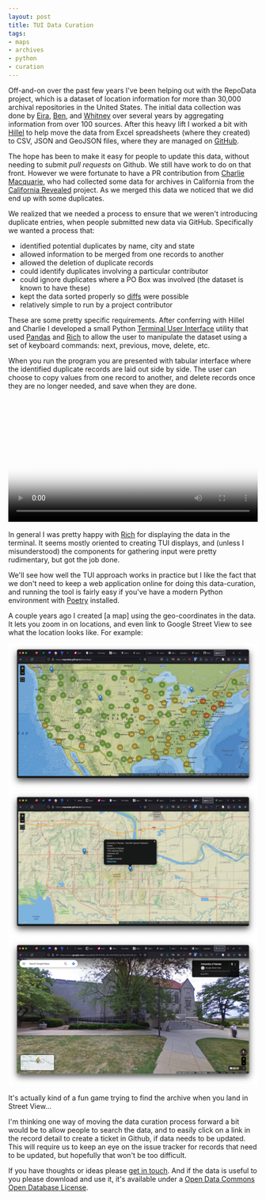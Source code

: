 ```yaml
---
layout: post
title: TUI Data Curation
tags:
- maps
- archives
- python
- curation
---
```


Off-and-on over the past few years I've been helping out with the RepoData project, which is a dataset of location information for more than 30,000 archival repositories in the United States. The initial data collection was done by [Eira], [Ben], and [Whitney] over several years by aggregating information from over 100 sources. After this heavy lift I worked a bit with [Hillel] to help move the data from Excel spreadsheets (where they created) to CSV, JSON and GeoJSON files, where they are managed on [GitHub].

The hope has been to make it easy for people to update this data, without needing to submit *pull requests* on Github. We still have work to do on that front. However we were fortunate to have a PR contribution from [Charlie Macquarie], who had collected some data for archives in California from the [California Revealed] project. As we merged this data we noticed that we did end up with some duplicates.

We realized that we needed a process to ensure that we weren't introducing duplicate entries, when people submitted new data via GitHub. Specifically we wanted a process that:

- identified potential duplicates by name, city and state
- allowed information to be merged from one records to another
- allowed the deletion of duplicate records
- could identify duplicates involving a particular contributor
- could ignore duplicates where a PO Box was involved (the dataset is known to have these)
- kept the data sorted properly so [diffs](https://docs.github.com/en/pull-requests/committing-changes-to-your-project/viewing-and-comparing-commits/comparing-commits) were possible
- relatively simple to run by a project contributor

These are some pretty specific requirements. After conferring with Hillel and Charlie I developed a small Python [Terminal User Interface] utility that used [Pandas] and [Rich] to allow the user to manipulate the dataset using a set of keyboard commands: next, previous, move, delete, etc.

When you run the program you are presented with tabular interface where the identified duplicate records are laid out side by side. The user can choose to copy values from one record to another, and delete records once they are no longer needed, and save when they are done.

<div class="embed-resonsive">
<video controls width="100%" poster="/images/dedupe.png">
<source src="/videos/dedupe.mp4" type="video/mp4">
</video>
</div>

In general I was pretty happy with [Rich] for displaying the data in the terminal. It seems mostly oriented to creating TUI displays, and (unless I misunderstood) the components for gathering input were pretty rudimentary, but got the job done.

We'll see how well the TUI approach works in practice but I like the fact that we don't need to keep a web application online for doing this data-curation, and running the tool is fairly easy if you've have a modern Python environment with [Poetry] installed.

A couple years ago I created [a map] using the geo-coordinates in the data. It lets you zoom in on locations, and even link to Google Street View to see what the location looks like. For example:

<a href="https://repodata.github.io/RepoMap/"><img class="img-fluid" src="/images/repodata-map.png"></a>
<a href="/images/repodata-lawrence.png"><img class="img-fluid" src="/images/repodata-lawrence.png"></a>
<a href="https://www.google.com/maps/@38.9570436,-95.2447053,3a,75y,193.24h,92.52t/data=!3m6!1e1!3m4!1sIpSBrjycBtRZopm0w5Lcjg!2e0!7i13312!8i6656?entry=ttu"><img class="img-fluid" src="/images/repodata-streetview.png"></a>

It's actually kind of a fun game trying to find the archive when you land in Street View...

I'm thinking one way of moving the data curation process forward a bit would be to allow people to search the data, and to easily click on a link in the record detail to create a ticket in Github, if data needs to be updated. This will require us to keep an eye on the issue tracker for records that need to be updated, but hopefully that won't be too difficult.

If you have thoughts or ideas please [get in touch]. And if the data is useful to you please download and use it, it's available under a [Open Data Commons Open Database License].

[Eira]: https://eiratansey.com/about/
[Ben]: https://www2.archivists.org/prof-education/faculty/ben-goldman
[Whitney]: https://repositorydata.wordpress.com/author/kwhitneyray/
[Hillel]: https://hillelarnold.com/
[GitHub]: https://github.com/RepoData/RepoData
[Charlie Macquarie]: https://charliemacquarie.com/
[California Revealed]: https://californiarevealed.org/collections/list/institution
[Terminal User Interface]: https://en.wikipedia.org/wiki/Text-based_user_interface
[Pandas]: https://pandas.pydata.org/
[Rich]: https://rich.readthedocs.io/en/stable/
[get in touch]: https://inkdroid.org/about/
[Open Data Commons Open Database License]: https://opendatacommons.org/licenses/odbl/summary/
[Poetry]: https://python-poetry.org/
